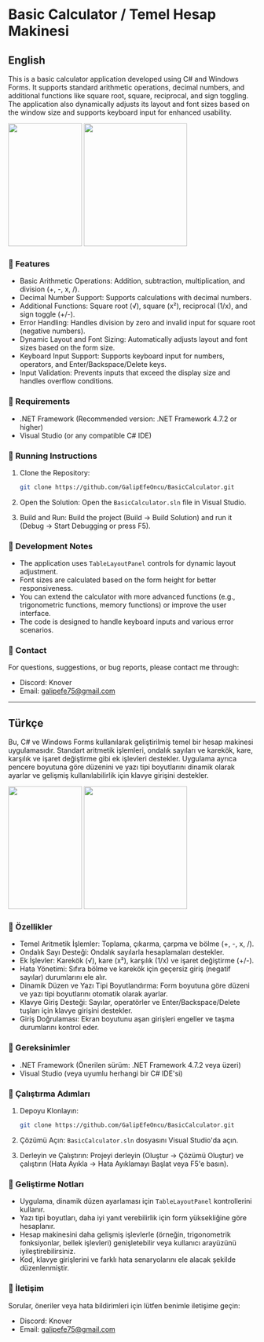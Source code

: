 # Basic Calculator / Temel Hesap Makinesi

## English

This is a basic calculator application developed using C# and Windows Forms. It supports standard arithmetic operations, decimal numbers, and additional functions like square root, square, reciprocal, and sign toggling. The application also dynamically adjusts its layout and font sizes based on the window size and supports keyboard input for enhanced usability.

<img src="https://github.com/user-attachments/assets/0779bbc3-47ec-46c6-bfe9-a6b4c12d1e3d" width="150" height="250">
<img src="https://github.com/user-attachments/assets/3b9dd1bb-61a9-4fe9-93ef-8a94b5582101" width="210" height="250">

### 🚀 Features

*   Basic Arithmetic Operations: Addition, subtraction, multiplication, and division (+, -, x, /).
*   Decimal Number Support: Supports calculations with decimal numbers.
*   Additional Functions: Square root (√), square (x²), reciprocal (1/x), and sign toggle (+/-).
*   Error Handling: Handles division by zero and invalid input for square root (negative numbers).
*   Dynamic Layout and Font Sizing: Automatically adjusts layout and font sizes based on the form size.
*   Keyboard Input Support: Supports keyboard input for numbers, operators, and Enter/Backspace/Delete keys.
* Input Validation: Prevents inputs that exceed the display size and handles overflow conditions.

### 📜 Requirements

*   .NET Framework (Recommended version: .NET Framework 4.7.2 or higher)
*   Visual Studio (or any compatible C# IDE)

### 🚦 Running Instructions

1.  Clone the Repository:
    ```bash
    git clone https://github.com/GalipEfeOncu/BasicCalculator.git
    ```

2.  Open the Solution:
    Open the `BasicCalculator.sln` file in Visual Studio.

3.  Build and Run:
    Build the project (Build -> Build Solution) and run it (Debug -> Start Debugging or press F5).

### 🔄 Development Notes

*   The application uses `TableLayoutPanel` controls for dynamic layout adjustment.
*   Font sizes are calculated based on the form height for better responsiveness.
*   You can extend the calculator with more advanced functions (e.g., trigonometric functions, memory functions) or improve the user interface.
*   The code is designed to handle keyboard inputs and various error scenarios.

### 📌 Contact

For questions, suggestions, or bug reports, please contact me through:

*   Discord: Knover 
*   Email: galipefe75@gmail.com

---

## Türkçe

Bu, C# ve Windows Forms kullanılarak geliştirilmiş temel bir hesap makinesi uygulamasıdır. Standart aritmetik işlemleri, ondalık sayıları ve karekök, kare, karşılık ve işaret değiştirme gibi ek işlevleri destekler. Uygulama ayrıca pencere boyutuna göre düzenini ve yazı tipi boyutlarını dinamik olarak ayarlar ve gelişmiş kullanılabilirlik için klavye girişini destekler.

<img src="https://github.com/user-attachments/assets/0779bbc3-47ec-46c6-bfe9-a6b4c12d1e3d" width="150" height="250">
<img src="https://github.com/user-attachments/assets/3b9dd1bb-61a9-4fe9-93ef-8a94b5582101" width="210" height="250">

### 🚀 Özellikler

*   Temel Aritmetik İşlemler: Toplama, çıkarma, çarpma ve bölme (+, -, x, /).
*   Ondalık Sayı Desteği: Ondalık sayılarla hesaplamaları destekler.
*   Ek İşlevler: Karekök (√), kare (x²), karşılık (1/x) ve işaret değiştirme (+/-).
*   Hata Yönetimi: Sıfıra bölme ve karekök için geçersiz giriş (negatif sayılar) durumlarını ele alır.
*   Dinamik Düzen ve Yazı Tipi Boyutlandırma: Form boyutuna göre düzeni ve yazı tipi boyutlarını otomatik olarak ayarlar.
*   Klavye Giriş Desteği: Sayılar, operatörler ve Enter/Backspace/Delete tuşları için klavye girişini destekler.
* Giriş Doğrulaması: Ekran boyutunu aşan girişleri engeller ve taşma durumlarını kontrol eder.

### 📜 Gereksinimler

*   .NET Framework (Önerilen sürüm: .NET Framework 4.7.2 veya üzeri)
*   Visual Studio (veya uyumlu herhangi bir C# IDE'si)

### 🚦 Çalıştırma Adımları

1.  Depoyu Klonlayın:
    ```bash
    git clone https://github.com/GalipEfeOncu/BasicCalculator.git
    ```

2.  Çözümü Açın:
    `BasicCalculator.sln` dosyasını Visual Studio'da açın.

3.  Derleyin ve Çalıştırın:
    Projeyi derleyin (Oluştur -> Çözümü Oluştur) ve çalıştırın (Hata Ayıkla -> Hata Ayıklamayı Başlat veya F5'e basın).

### 🔄 Geliştirme Notları

*   Uygulama, dinamik düzen ayarlaması için `TableLayoutPanel` kontrollerini kullanır.
*   Yazı tipi boyutları, daha iyi yanıt verebilirlik için form yüksekliğine göre hesaplanır.
*   Hesap makinesini daha gelişmiş işlevlerle (örneğin, trigonometrik fonksiyonlar, bellek işlevleri) genişletebilir veya kullanıcı arayüzünü iyileştirebilirsiniz.
*   Kod, klavye girişlerini ve farklı hata senaryolarını ele alacak şekilde düzenlenmiştir.

### 📌 İletişim

Sorular, öneriler veya hata bildirimleri için lütfen benimle iletişime geçin:

*   Discord: Knover 
*   Email: galipefe75@gmail.com
